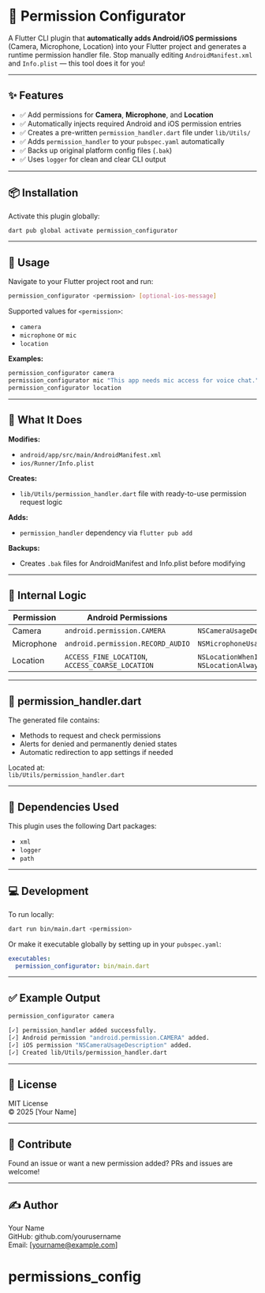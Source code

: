 # 🚀 Permission Configurator

A Flutter CLI plugin that **automatically adds Android/iOS permissions** (Camera, Microphone, Location) into your Flutter project and generates a runtime permission handler file. Stop manually editing `AndroidManifest.xml` and `Info.plist` — this tool does it for you!

---

## ✨ Features

- ✅ Add permissions for **Camera**, **Microphone**, and **Location**
- ✅ Automatically injects required Android and iOS permission entries
- ✅ Creates a pre-written `permission_handler.dart` file under `lib/Utils/`
- ✅ Adds `permission_handler` to your `pubspec.yaml` automatically
- ✅ Backs up original platform config files (`.bak`)
- ✅ Uses `logger` for clean and clear CLI output

---

## 📦 Installation

Activate this plugin globally:

```bash
dart pub global activate permission_configurator
```

---

## 🔧 Usage

Navigate to your Flutter project root and run:

```bash
permission_configurator <permission> [optional-ios-message]
```

Supported values for `<permission>`:

- `camera`
- `microphone` or `mic`
- `location`

**Examples:**

```bash
permission_configurator camera
permission_configurator mic "This app needs mic access for voice chat."
permission_configurator location
```

---

## 📁 What It Does

**Modifies:**

- `android/app/src/main/AndroidManifest.xml`
- `ios/Runner/Info.plist`

**Creates:**

- `lib/Utils/permission_handler.dart` file with ready-to-use permission request logic

**Adds:**

- `permission_handler` dependency via `flutter pub add`

**Backups:**

- Creates `.bak` files for AndroidManifest and Info.plist before modifying

---

## 🧠 Internal Logic

| Permission | Android Permissions                              | iOS Keys                                                                              |
| ---------- | ------------------------------------------------ | ------------------------------------------------------------------------------------- |
| Camera     | `android.permission.CAMERA`                      | `NSCameraUsageDescription`                                                            |
| Microphone | `android.permission.RECORD_AUDIO`                | `NSMicrophoneUsageDescription`                                                        |
| Location   | `ACCESS_FINE_LOCATION`, `ACCESS_COARSE_LOCATION` | `NSLocationWhenInUseUsageDescription`, `NSLocationAlwaysAndWhenInUseUsageDescription` |

---

## 📄 permission_handler.dart

The generated file contains:

- Methods to request and check permissions
- Alerts for denied and permanently denied states
- Automatic redirection to app settings if needed

Located at:  
`lib/Utils/permission_handler.dart`

---

## 🧰 Dependencies Used

This plugin uses the following Dart packages:

- `xml`
- `logger`
- `path`

---

## 💻 Development

To run locally:

```bash
dart run bin/main.dart <permission>
```

Or make it executable globally by setting up in your `pubspec.yaml`:

```yaml
executables:
  permission_configurator: bin/main.dart
```

---

## ✅ Example Output

```bash
permission_configurator camera

[✓] permission_handler added successfully.
[✓] Android permission "android.permission.CAMERA" added.
[✓] iOS permission "NSCameraUsageDescription" added.
[✓] Created lib/Utils/permission_handler.dart
```

---

## 📃 License

MIT License  
© 2025 [Your Name]

---

## 🙌 Contribute

Found an issue or want a new permission added? PRs and issues are welcome!

---

## ✍️ Author

Your Name  
GitHub: github.com/yourusername  
Email: [yourname@example.com]
# permissions_config
